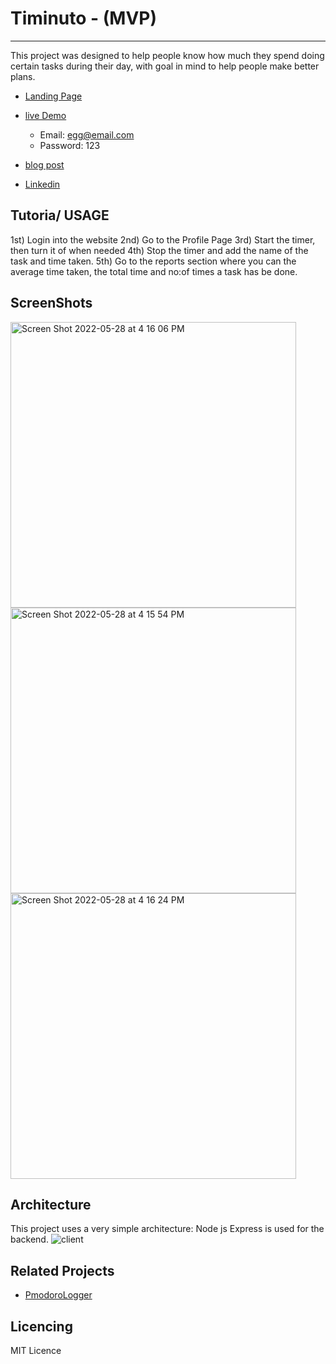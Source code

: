 # Timinuto - (MVP)
 - - - -

This project was designed to help people know how much they spend doing certain tasks during their day, with goal in mind to help people make better plans.
* [Landing Page](https://rihannas.github.io/timinuto-pages/) 
* [live Demo](https://tobeadded)
    * Email: egg@email.com
    * Password: 123

* [blog post](https://medium.com/@rehana447/timinuto-mvp-c19fc5c65576)

* [Linkedin](https://www.linkedin.com/in/rihana-ali-saeid-68352b1bb/)

## Tutoria/ USAGE

1st) Login into the website
2nd) Go to the Profile Page
3rd) Start the timer, then turn it of when needed 
4th) Stop the timer and add the name of the task and time taken.
5th) Go to the reports section where you can the average time taken, the total time and no:of times a task has be done.

## ScreenShots
<img width="457" alt="Screen Shot 2022-05-28 at 4 16 06 PM" src="https://user-images.githubusercontent.com/75071112/171364591-7a5075af-4459-4e8b-847d-17557fdb7d5b.png">

<img width="457" alt="Screen Shot 2022-05-28 at 4 15 54 PM" src="https://user-images.githubusercontent.com/75071112/171364650-6f2c8dd0-c930-41f1-9915-8c3e80b45825.png">

<img width="457" alt="Screen Shot 2022-05-28 at 4 16 24 PM" src="https://user-images.githubusercontent.com/75071112/171364683-94b9c0fd-6140-4658-a291-abfcb448c5c7.png">



## Architecture 
This project uses a very simple architecture: Node js Express is used for the backend.
![client](https://user-images.githubusercontent.com/75071112/171365708-e2ccb8aa-bcf7-4a7e-9c45-adef3c9af02e.png)



## Related Projects
* [PmodoroLogger](https://github.com/zxch3n/PomodoroLogger)


## Licencing
MIT Licence
